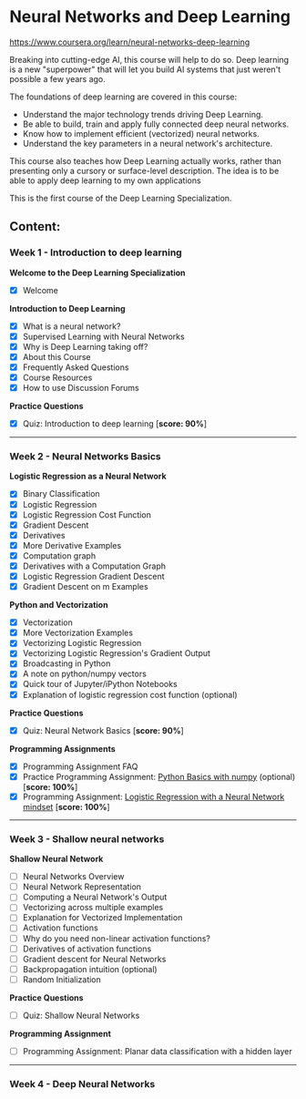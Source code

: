 # Neural Networks and Deep Learning

https://www.coursera.org/learn/neural-networks-deep-learning

Breaking into cutting-edge AI, this course will help to do so. Deep learning is a new "superpower" that will let you build AI systems that just weren't possible a few years ago.

The foundations of deep learning are covered in this course:

- Understand the major technology trends driving Deep Learning.
- Be able to build, train and apply fully connected deep neural networks.
- Know how to implement efficient (vectorized) neural networks.
- Understand the key parameters in a neural network's architecture.

This course also teaches how Deep Learning actually works, rather than presenting only a cursory or surface-level description. The idea is to be able to apply deep learning to my own applications

This is the first course of the Deep Learning Specialization.

## Content:

### Week 1 - Introduction to deep learning

**Welcome to the Deep Learning Specialization**
- [x] Welcome

**Introduction to Deep Learning**
- [x] What is a neural network?
- [x] Supervised Learning with Neural Networks
- [x] Why is Deep Learning taking off?
- [x] About this Course
- [x] Frequently Asked Questions
- [x] Course Resources
- [x] How to use Discussion Forums

**Practice Questions**
- [x] Quiz: Introduction to deep learning [**score: 90%**]

---

### Week 2 - Neural Networks Basics

**Logistic Regression as a Neural Network**
- [x] Binary Classification
- [x] Logistic Regression
- [x] Logistic Regression Cost Function
- [x] Gradient Descent
- [x] Derivatives
- [x] More Derivative Examples
- [x] Computation graph
- [x] Derivatives with a Computation Graph
- [x] Logistic Regression Gradient Descent
- [x] Gradient Descent on m Examples

**Python and Vectorization**
- [x] Vectorization
- [x] More Vectorization Examples
- [x] Vectorizing Logistic Regression
- [x] Vectorizing Logistic Regression's Gradient Output
- [x] Broadcasting in Python
- [x] A note on python/numpy vectors
- [x] Quick tour of Jupyter/iPython Notebooks
- [x] Explanation of logistic regression cost function (optional)

**Practice Questions**
- [x] Quiz: Neural Network Basics [**score: 90%**]

**Programming Assignments**
- [x] Programming Assignment FAQ
- [x] Practice Programming Assignment: [Python Basics with numpy](https://github.com/jscriptcoder/deep-learning-specialization/blob/master/neural-networks/Python_Basics_With_Numpy_v3.py) (optional) [**score: 100%**]
- [x] Programming Assignment: [Logistic Regression with a Neural Network mindset](https://github.com/jscriptcoder/deep-learning-specialization/blob/master/neural-networks/Logistic_Regression_with_a_Neural_Network_mindset_v3.py) [**score: 100%**]

---

### Week 3 - Shallow neural networks

**Shallow Neural Network**
- [ ] Neural Networks Overview
- [ ] Neural Network Representation
- [ ] Computing a Neural Network's Output
- [ ] Vectorizing across multiple examples
- [ ] Explanation for Vectorized Implementation
- [ ] Activation functions
- [ ] Why do you need non-linear activation functions?
- [ ] Derivatives of activation functions
- [ ] Gradient descent for Neural Networks
- [ ] Backpropagation intuition (optional)
- [ ] Random Initialization

**Practice Questions**
- [ ] Quiz: Shallow Neural Networks

**Programming Assignment**
- [ ] Programming Assignment: Planar data classification with a hidden layer

---

### Week 4 - Deep Neural Networks
